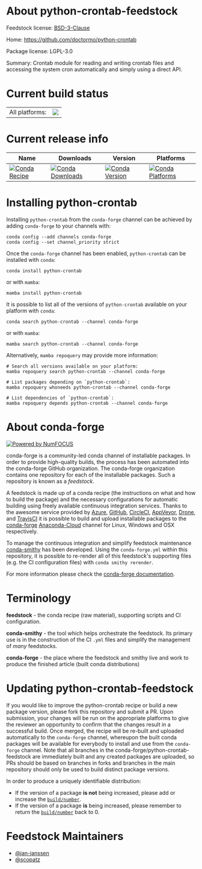 About python-crontab-feedstock
==============================

Feedstock license: [BSD-3-Clause](https://github.com/conda-forge/python-crontab-feedstock/blob/main/LICENSE.txt)

Home: https://github.com/doctormo/python-crontab

Package license: LGPL-3.0

Summary: Crontab module for reading and writing crontab files and accessing the system cron automatically and simply using a direct API.

Current build status
====================


<table><tr><td>All platforms:</td>
    <td>
      <a href="https://dev.azure.com/conda-forge/feedstock-builds/_build/latest?definitionId=5710&branchName=main">
        <img src="https://dev.azure.com/conda-forge/feedstock-builds/_apis/build/status/python-crontab-feedstock?branchName=main">
      </a>
    </td>
  </tr>
</table>

Current release info
====================

| Name | Downloads | Version | Platforms |
| --- | --- | --- | --- |
| [![Conda Recipe](https://img.shields.io/badge/recipe-python--crontab-green.svg)](https://anaconda.org/conda-forge/python-crontab) | [![Conda Downloads](https://img.shields.io/conda/dn/conda-forge/python-crontab.svg)](https://anaconda.org/conda-forge/python-crontab) | [![Conda Version](https://img.shields.io/conda/vn/conda-forge/python-crontab.svg)](https://anaconda.org/conda-forge/python-crontab) | [![Conda Platforms](https://img.shields.io/conda/pn/conda-forge/python-crontab.svg)](https://anaconda.org/conda-forge/python-crontab) |

Installing python-crontab
=========================

Installing `python-crontab` from the `conda-forge` channel can be achieved by adding `conda-forge` to your channels with:

```
conda config --add channels conda-forge
conda config --set channel_priority strict
```

Once the `conda-forge` channel has been enabled, `python-crontab` can be installed with `conda`:

```
conda install python-crontab
```

or with `mamba`:

```
mamba install python-crontab
```

It is possible to list all of the versions of `python-crontab` available on your platform with `conda`:

```
conda search python-crontab --channel conda-forge
```

or with `mamba`:

```
mamba search python-crontab --channel conda-forge
```

Alternatively, `mamba repoquery` may provide more information:

```
# Search all versions available on your platform:
mamba repoquery search python-crontab --channel conda-forge

# List packages depending on `python-crontab`:
mamba repoquery whoneeds python-crontab --channel conda-forge

# List dependencies of `python-crontab`:
mamba repoquery depends python-crontab --channel conda-forge
```


About conda-forge
=================

[![Powered by
NumFOCUS](https://img.shields.io/badge/powered%20by-NumFOCUS-orange.svg?style=flat&colorA=E1523D&colorB=007D8A)](https://numfocus.org)

conda-forge is a community-led conda channel of installable packages.
In order to provide high-quality builds, the process has been automated into the
conda-forge GitHub organization. The conda-forge organization contains one repository
for each of the installable packages. Such a repository is known as a *feedstock*.

A feedstock is made up of a conda recipe (the instructions on what and how to build
the package) and the necessary configurations for automatic building using freely
available continuous integration services. Thanks to the awesome service provided by
[Azure](https://azure.microsoft.com/en-us/services/devops/), [GitHub](https://github.com/),
[CircleCI](https://circleci.com/), [AppVeyor](https://www.appveyor.com/),
[Drone](https://cloud.drone.io/welcome), and [TravisCI](https://travis-ci.com/)
it is possible to build and upload installable packages to the
[conda-forge](https://anaconda.org/conda-forge) [Anaconda-Cloud](https://anaconda.org/)
channel for Linux, Windows and OSX respectively.

To manage the continuous integration and simplify feedstock maintenance
[conda-smithy](https://github.com/conda-forge/conda-smithy) has been developed.
Using the ``conda-forge.yml`` within this repository, it is possible to re-render all of
this feedstock's supporting files (e.g. the CI configuration files) with ``conda smithy rerender``.

For more information please check the [conda-forge documentation](https://conda-forge.org/docs/).

Terminology
===========

**feedstock** - the conda recipe (raw material), supporting scripts and CI configuration.

**conda-smithy** - the tool which helps orchestrate the feedstock.
                   Its primary use is in the construction of the CI ``.yml`` files
                   and simplify the management of *many* feedstocks.

**conda-forge** - the place where the feedstock and smithy live and work to
                  produce the finished article (built conda distributions)


Updating python-crontab-feedstock
=================================

If you would like to improve the python-crontab recipe or build a new
package version, please fork this repository and submit a PR. Upon submission,
your changes will be run on the appropriate platforms to give the reviewer an
opportunity to confirm that the changes result in a successful build. Once
merged, the recipe will be re-built and uploaded automatically to the
`conda-forge` channel, whereupon the built conda packages will be available for
everybody to install and use from the `conda-forge` channel.
Note that all branches in the conda-forge/python-crontab-feedstock are
immediately built and any created packages are uploaded, so PRs should be based
on branches in forks and branches in the main repository should only be used to
build distinct package versions.

In order to produce a uniquely identifiable distribution:
 * If the version of a package **is not** being increased, please add or increase
   the [``build/number``](https://docs.conda.io/projects/conda-build/en/latest/resources/define-metadata.html#build-number-and-string).
 * If the version of a package **is** being increased, please remember to return
   the [``build/number``](https://docs.conda.io/projects/conda-build/en/latest/resources/define-metadata.html#build-number-and-string)
   back to 0.

Feedstock Maintainers
=====================

* [@jan-janssen](https://github.com/jan-janssen/)
* [@scopatz](https://github.com/scopatz/)

